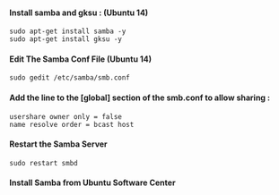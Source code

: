#### Install samba and gksu :  (Ubuntu 14)
  	sudo apt-get install samba -y
  	sudo apt-get install gksu -y

#### Edit The Samba Conf File (Ubuntu 14)
    sudo gedit /etc/samba/smb.conf 

#### Add the line to the [global] section of the smb.conf to allow sharing : 
    usershare owner only = false
    name resolve order = bcast host

#### Restart the Samba Server
    sudo restart smbd

#### Install Samba from Ubuntu Software Center